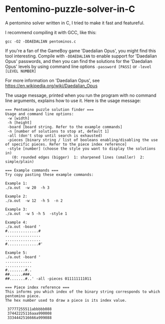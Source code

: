 # Pentomino-puzzle-solver-in-C
A pentomino solver written in C, I tried to make it fast and featureful.

I recommend compiling it with GCC, like this:

`gcc -O2 -DDAEDALIAN pentominos.c`

If you're a fan of the GameBoy game 'Daedalian Opus', you might find this tool interesting. Compile with `-DDAEDALIAN` to enable support for 'Daedalian Opus' passwords, and then you can find the solutions for the 'Daedalian Opus' levels by using command line options `-password [PASS]` or `-level [LEVEL NUMBER]`

For more information on 'Daedalian Opus', see https://en.wikipedia.org/wiki/Daedalian_Opus

The usage message, printed when you run the program with no command line arguments, explains how to use it. Here is the usage message:

```
=== Pentomino puzzle solution finder ===
Usage and command line options:
 -w [width] 
 -h [height] 
 -board [board string. Refer to the example commands] 
 -n [number of solutions to stop at, default 1] 
 -all (don't stop until search is exhausted)
 -pieces [binary string / list of booleans enabling/disabling the use of specific pieces. Refer to the piece index reference]
 -style [number] (choose the style you want to display the solutions in)
   (0: rounded edges (bigger)  1: sharpened lines (smaller)  2: simple/plain) 

=== Example commands ===
Try copy pasting these example commands:

Example 1:
./a.out  -w 20  -h 3

Example 2:
./a.out  -w 12  -h 5  -n 2

Example 3:
./a.out  -w 5 -h 5  -style 1

Example 4:
./a.out -board '
#..............#
................
................
#..............#'

Example 5:
./a.out -board '
............
............
#........#..
##......###.
##.......#..' -all -pieces 011111111011

=== Piece index reference ===
This informs you which index of the binary string corresponds to which pentomino piece.
The hex number used to draw a piece is its index value.

 37777255511abbbbb088
 37442225116aaa990008
 3334442516666a999088
```

